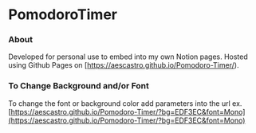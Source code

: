 # PomodoroTimer
### About
Developed for personal use to embed into my own Notion pages. Hosted using Github Pages on [https://aescastro.github.io/Pomodoro-Timer/). 
### To Change Background and/or Font
To change the font or background color add parameters into the url ex. [https://aescastro.github.io/Pomodoro-Timer/?bg=EDF3EC&font=Mono](https://aescastro.github.io/Pomodoro-Timer/?bg=EDF3EC&font=Mono)
